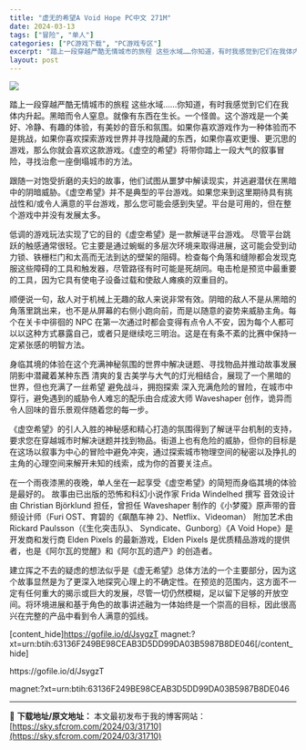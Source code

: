 ```yaml
---
title: "虚无的希望A Void Hope PC中文 271M"
date: 2024-03-13
tags: ["冒险", "单人"]
categories: ["PC游戏下载", "PC游戏专区"]
excerpt: "踏上一段穿越严酷无情城市的旅程 这些水域……你知道，有时我感觉到它们在我体内升起。黑暗而令人窒息。就像有东西在生长。一个怪兽。这个游戏是一个美好、冷静、有趣的体验，有美妙的音乐和氛围。如果你喜欢游戏作为一种体验而不是挑战，如果你喜欢探索游戏世界并寻找隐藏的东西，如果你喜欢更慢、更沉思的游戏，那么你就&hellip;"
layout: post
---
```


<img class="aligncenter" src="https://sky.sfcrom.com/wp-content/uploads/2024/03/20240329101423-e1ebb.jpeg" />

踏上一段穿越严酷无情城市的旅程 这些水域……你知道，有时我感觉到它们在我体内升起。黑暗而令人窒息。就像有东西在生长。一个怪兽。这个游戏是一个美好、冷静、有趣的体验，有美妙的音乐和氛围。如果你喜欢游戏作为一种体验而不是挑战，如果你喜欢探索游戏世界并寻找隐藏的东西，如果你喜欢更慢、更沉思的游戏，那么你就会喜欢这款游戏。《虚空的希望》将带你踏上一段大气的叙事冒险，寻找治愈一座倒塌城市的方法。

跟随一对饱受折磨的夫妇的故事，他们试图从噩梦中解读现实，并逃避潜伏在黑暗中的阴暗威胁。《虚空希望》并不是典型的平台游戏。如果您来到这里期待具有挑战性和/或令人满意的平台游戏，那么您可能会感到失望。平台是可用的，但在整个游戏中并没有发展太多。

低调的游戏玩法实现了它的目的《虚空希望》是一款解谜平台游戏。
尽管平台跳跃的触感通常很轻。它主要是通过蜿蜒的多层次环境来取得进展，这可能会受到动力锁、铁栅栏门和太高而无法到达的壁架的阻碍。检查每个角落和缝隙都会发现克服这些障碍的工具和触发器，尽管路径有时可能是死胡同。电击枪是预览中最重要的工具，因为它具有使电子设备过载和使敌人瘫痪的双重目的。

顺便说一句，敌人对于机械上无趣的敌人来说非常有效。阴暗的敌人不是从黑暗的角落里跳出来，也不是从屏幕的右侧小跑向前，而是以随意的姿势来威胁主角。每个在关卡中徘徊的 NPC 在第一次通过时都会变得有点令人不安，因为每个人都可以以这种方式暴露自己，或者只是继续吃三明治。这是在有条不紊的比赛中保持一定紧张感的明智方法。

身临其境的体验在这个充满神秘氛围的世界中解决谜题、寻找物品并推动故事发展
阴影中潜藏着某种东西 清爽的复古美学与大气的灯光相结合，展现了一个黑暗的世界，但也充满了一丝希望 避免战斗，拥抱探索 深入充满危险的冒险，在城市中穿行，避免遇到的威胁令人难忘的配乐由合成波大师 Waveshaper 创作，诡异而令人回味的音乐景观伴随着您的每一步。

《虚空希望》的引人入胜的神秘感和精心打造的氛围得到了解谜平台机制的支持，要求您在穿越城市时解决谜题并找到物品。街道上也有危险的威胁，但你的目标是在这场以叙事为中心的冒险中避免冲突，通过探索城市物理空间的秘密以及挣扎的主角的心理空间来解开未知的线索，成为你的首要关注点。

在一个雨夜漆黑的夜晚，单人坐在一起享受《虚空希望》的简短而身临其境的体验是最好的。
故事由已出版的恐怖和科幻小说作家 Frida Windelhed 撰写 音效设计由 Christian Björklund 担任，曾担任 Waveshaper 制作的《小梦魇》原声带的音频设计师（Furi OST、育碧的《飙酷车神 2》、Netflix、Videoman） 附加艺术由 Rickard Paulsson（《生化突击队》、 Syndicate、Gunborg）《A Void Hope》是开发商和发行商 Elden Pixels 的最新游戏，Elden Pixels 是优质精品游戏的提供者，也是《阿尔瓦的觉醒》和《阿尔瓦的遗产》的创造者。

建立挥之不去的疑虑的想法似乎是《虚无希望》总体方法的一个主要部分，因为这个故事显然是为了更深入地探究心理上的不确定性。在预览的范围内，这方面不一定有任何重大的揭示或巨大的发展，尽管一切仍然模糊，足以留下足够的开放空间。将环境进展和基于角色的故事讲述融为一体始终是一个崇高的目标，因此很高兴在完整的产品中看到令人满意的弧线。

[content_hide]https://gofile.io/d/JsygzT
magnet:?xt=urn:btih:63136F249BE98CEAB3D5DD99DA03B5987B8DE046[/content_hide]

<!--wechatfans start-->https://gofile.io/d/JsygzT
magnet:?xt=urn:btih:63136F249BE98CEAB3D5DD99DA03B5987B8DE046<!--wechatfans end-->

---
📖 **下载地址/原文地址：** 本文最初发布于我的博客网站：[https://sky.sfcrom.com/2024/03/31710](https://sky.sfcrom.com/2024/03/31710)
